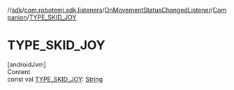 //[sdk](../../../../index.md)/[com.robotemi.sdk.listeners](../../index.md)/[OnMovementStatusChangedListener](../index.md)/[Companion](index.md)/[TYPE_SKID_JOY](-t-y-p-e_-s-k-i-d_-j-o-y.md)



# TYPE_SKID_JOY  
[androidJvm]  
Content  
const val [TYPE_SKID_JOY](-t-y-p-e_-s-k-i-d_-j-o-y.md): [String](https://kotlinlang.org/api/latest/jvm/stdlib/kotlin/-string/index.html)  



